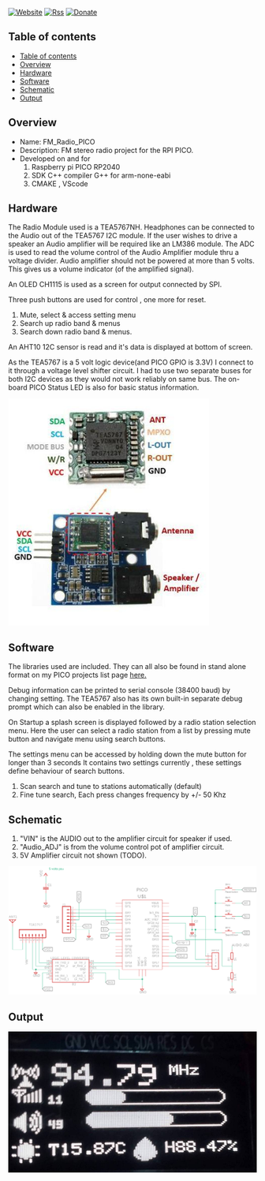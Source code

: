 [![Website](https://img.shields.io/badge/Website-Link-blue.svg)](https://gavinlyonsrepo.github.io/)  [![Rss](https://img.shields.io/badge/Subscribe-RSS-yellow.svg)](https://gavinlyonsrepo.github.io//feed.xml)  [![Donate](https://img.shields.io/badge/Donate-PayPal-green.svg)](https://www.paypal.com/paypalme/whitelight976)

Table of contents
---------------------------

  * [Table of contents](#table-of-contents)
  * [Overview](#overview)
  * [Hardware](#hardware)
  * [Software](#software)
  * [Schematic](#schematic)
  * [Output](#sutput)


Overview
-------------------
* Name: FM_Radio_PICO
* Description:  FM stereo radio project for the RPI PICO.
* Developed on and for
	1. Raspberry pi PICO RP2040
	2. SDK C++ compiler G++ for arm-none-eabi
	3. CMAKE , VScode

Hardware
-------------------

The Radio Module used is a TEA5767NH. 
Headphones can be connected to the Audio out of the TEA5767 I2C module.
If the user wishes to drive  a speaker an Audio amplifier will be required like an LM386 module.
The ADC is used to read the volume  control of the Audio Amplifier module thru a voltage divider. Audio amplifier should not be powered at more than 5 volts. This gives us a volume indicator (of the amplified signal).

An OLED CH1115 is used as a screen for output connected by SPI.

Three push buttons are used for control , one more for reset.
1. Mute, select & access setting menu
2. Search up radio band & menus 
3. Search down radio band & menus.   

An AHT10 12C sensor is read and it's data is displayed at bottom of screen.

As the TEA5767 is a 5 volt logic device(and PICO GPIO is 3.3V)  I connect to it through a voltage level shifter circuit. I had to use two separate buses for both I2C devices as they would not work reliably on same bus. The on-board PICO Status LED is also for basic status information.

 ![image ](https://github.com/gavinlyonsrepo/TEA5767_PICO/blob/main/extra/images/radio.jpg)

Software
-------------------
The libraries used are included. They can all also be found in stand alone format on my PICO projects list page [here. ](https://github.com/gavinlyonsrepo/RPI_PICO_projects_list)

Debug information can be printed to serial console (38400 baud) by changing setting.
The TEA5767 also has its own built-in separate debug prompt which can also be enabled
in the library. 

On Startup a splash screen is displayed followed by a radio station selection menu. Here the user can select 
a radio station from a list by pressing mute button and navigate menu using search buttons. 

The settings menu can be accessed by holding down the mute button for longer than 3 seconds 
It contains two settings currently , these settings define behaviour of search buttons.
1. Scan search and tune to stations automatically (default)
2. Fine tune search, Each press changes frequency by +/- 50 Khz

Schematic
-------------------

1. "VIN" is the AUDIO out to the amplifier circuit for speaker if used. 
2. "Audio_ADJ" is from the volume control pot of amplifier circuit.
3. 5V Amplifier circuit not shown (TODO).

![ sch](https://github.com/gavinlyonsrepo/FM_RADIO_PICO/blob/main/extra/images/sch.png)


Output
------------------------
![ image ](https://github.com/gavinlyonsrepo/FM_RADIO_PICO/blob/main/extra/images/radiodata.jpg)
 

